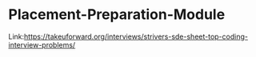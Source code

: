 # Placement-Preparation-Module
Link:https://takeuforward.org/interviews/strivers-sde-sheet-top-coding-interview-problems/

